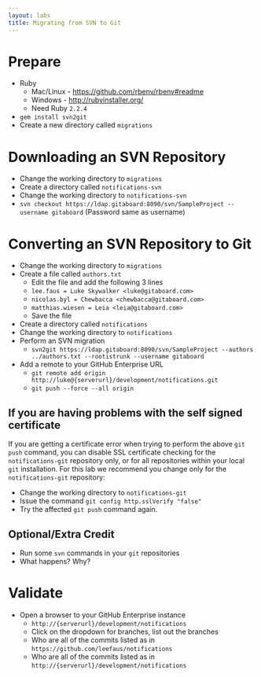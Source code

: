 ```yaml
---
layout: labs
title: Migrating from SVN to Git
---
```


# Prepare

- Ruby
  - Mac/Linux - https://github.com/rbenv/rbenv#readme
  - Windows - http://rubyinstaller.org/
  - Need Ruby `2.2.4`
- `gem install svn2git`
- Create a new directory called `migrations`

# Downloading an SVN Repository
- Change the working directory to `migrations`
- Create a directory called `notifications-svn`
- Change the working directory to `notifications-svn`
- `svn checkout https://ldap.gitaboard:8090/svn/SampleProject --username gitaboard` (Password same as username)

# Converting an SVN Repository to Git
- Change the working directory to `migrations`
- Create a file called `authors.txt`
  - Edit the file and add the following 3 lines
  - `lee.faus = Luke Skywalker <luke@gitaboard.com>`
  - `nicolas.byl = Chewbacca <chewbacca@gitaboard.com>`
  - `matthias.wiesen = Leia <leia@gitaboard.com>`
  - Save the file
- Create a directory called `notifications`
- Change the working directory to `notifications`
- Perform an SVN migration
  - `svn2git https://ldap.gitaboard:8090/svn/SampleProject --authors ../authors.txt --rootistrunk --username gitaboard`
- Add a remote to your GitHub Enterprise URL
  - `git remote add origin http://luke@{serverurl}/development/notifications.git`
  - `git push --force --all origin`

## If you are having problems with the self signed certificate
If you are getting a certificate error when trying to perform the above `git push` command, you can disable SSL certificate checking for the `notifications-git` repository only, or for all repositories within your local `git` installation. For this lab we recommend you change only for the `notifications-git` repository:
- Change the working directory to `notifications-git`
- Issue the command `git config http.sslVerify "false"`
- Try the affected `git push` command again.

## Optional/Extra Credit
- Run some `svn` commands in your `git` repositories
 - What happens? Why?

# Validate
- Open a browser to your GitHub Enterprise instance
  - `http://{serverurl}/development/notifications`
  - Click on the dropdown for branches, list out the branches
  - Who are all of the commits listed as in `https://github.com/leefaus/notifications`
  - Who are all of the commits listed as in `http://{serverurl}/development/notifications`
